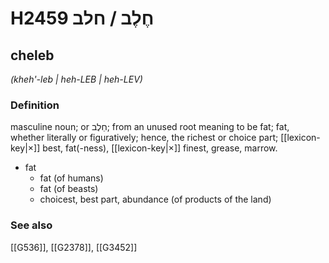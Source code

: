# H2459 חֶלֶב / חלב

## cheleb

_(kheh'-leb | heh-LEB | heh-LEV)_

### Definition

masculine noun; or חֵלֶב; from an unused root meaning to be fat; fat, whether literally or figuratively; hence, the richest or choice part; [[lexicon-key|×]] best, fat(-ness), [[lexicon-key|×]] finest, grease, marrow.

- fat
    - fat (of humans)
    - fat (of beasts)
    - choicest, best part, abundance (of products of the land)
### See also

[[G536]], [[G2378]], [[G3452]]

